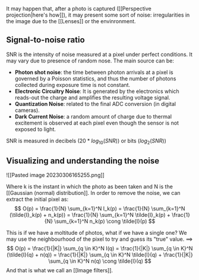 It may happen that, after a photo is captured ([[Perspective projection|here's how]]), it may present some sort of noise: irregularities in the image due to the [[Lenses]] or the envinronment. 

## Signal-to-noise ratio

SNR is the intensity of noise measured at a pixel under perfect conditions. It may vary due to presence of random nose.
The main source can be:
- __Photon shot noise__: the time between photon arrivals at a pixel is governed by a Poisson statistics, and thus the number of photons collected during exposure time is not constant.
- __Electronic Circuitry Noise__: It is generated by the electronics which reads-out the charge and amplifies the resulting voltage signal.
- __Quantization Noise__: related to the final ADC conversion (in digital cameras).
- __Dark Current Noise__: a random amount of charge due to thermal excitement is observed at each pixel even though the sensor is not exposed to light.

SNR is measured in decibels ($20 * log_{10}(SNR)$) or bits ($log_2(SNR)$)


## Visualizing and understanding the noise

![[Pasted image 20230306165255.png]]

Where k is the instant in which the photo as been taken and N is the [[Gaussian (normal) distribution]].
In order to remove the noise, we can extract the initial pixel as:
$$
O(p) = \frac{1}{N} \sum_{k=1}^N I_k(p) = \frac{1}{N} \sum_{k=1}^N (\tilde{I}_k(p) + n_k(p)) = \frac{1}{N} \sum_{k=1}^N \tilde{I}_k(p) + \frac{1}{N} \sum_{k=1}^N n_k(p) \cong \tilde{I}(p)
$$

This is if we have a moltitude of photos, what if we have a single one?
We may use the neighbourhood of the pixel to try and guess its "true" value. ==>
$$
O(p) = \frac{1}{|K|} \sum_{q \in K}^N I(q) = \frac{1}{|K|} \sum_{q \in K}^N (\tilde{I}(q) + n(q)) = \frac{1}{|K|} \sum_{q \in K}^N \tilde{I}(q) + \frac{1}{|K|} \sum_{q \in K}^N n(q) \cong \tilde{I}(q)
$$
And that is what we call an [[Image filters]].